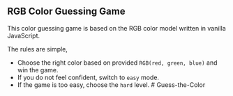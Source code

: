 ## RGB Color Guessing Game

This color guessing game is based on the RGB color model written in vanilla JavaScript.

The rules are simple, 
- Choose the right color based on provided `RGB(red, green, blue)` and win the game. 
- If you do not feel confident, switch to `easy` mode.
- If the game is too easy, choose the `hard` level.
#   G u e s s - t h e - C o l o r  
 